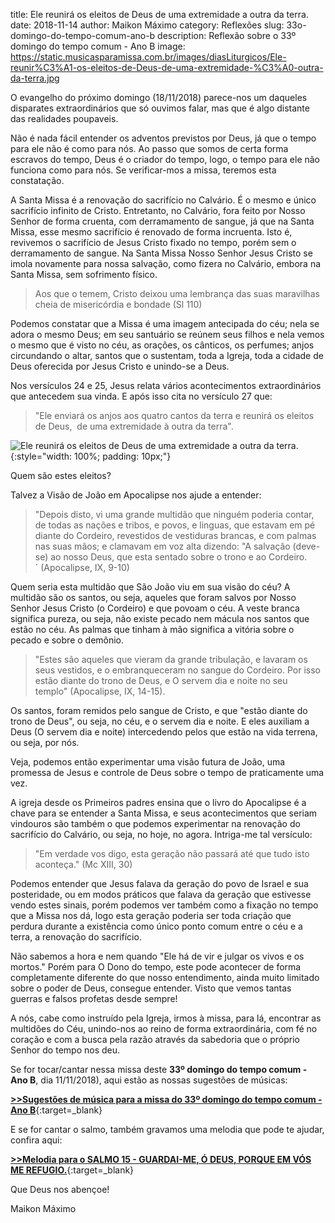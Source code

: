 title: Ele reunirá os eleitos de Deus de uma extremidade a outra da terra.
date: 2018-11-14
author: Maikon Máximo
category: Reflexões
slug: 33o-domingo-do-tempo-comum-ano-b
description: Reflexão sobre o 33º domingo do tempo comum - Ano B
image: https://static.musicasparamissa.com.br/images/diasLiturgicos/Ele-reunir%C3%A1-os-eleitos-de-Deus-de-uma-extremidade-%C3%A0-outra-da-terra.jpg

O evangelho do próximo domingo (18/11/2018) parece-nos um daqueles disparates extraordinários que só ouvimos falar,  mas que é algo distante das realidades poupaveis.

Não é nada fácil entender os adventos previstos por Deus, já que o tempo para ele não é como para nós. Ao passo que somos de certa forma escravos do tempo, Deus é o criador do tempo, logo, o tempo para ele não funciona como para nós.
Se verificar-mos a missa, teremos esta constatação.

A Santa Missa é a renovação do sacrifício no Calvário. É o mesmo e único sacrifício infinito de Cristo. Entretanto, no Calvário, fora feito por Nosso Senhor de forma cruenta, com derramamento de sangue, já que na Santa Missa, esse mesmo sacrifício é renovado de forma incruenta. Isto é, revivemos o sacrifício de Jesus Cristo fixado no tempo, porém sem o derramamento de sangue. Na Santa Missa Nosso Senhor Jesus Cristo se imola novamente para nossa salvação, como fizera no Calvário, embora na Santa Missa, sem sofrimento físico.

> Aos que o temem, Cristo deixou uma lembrança das suas maravilhas cheia de misericórdia e bondade (Sl 110)

Podemos constatar que a Missa é uma imagem antecipada do céu; nela se adora o mesmo Deus; em seu santuário se reúnem seus filhos e nela vemos o mesmo que é visto no céu, as orações, os cânticos, os perfumes; anjos circundando o altar, santos que o sustentam, toda a Igreja, toda a cidade de Deus oferecida por Jesus Cristo e unindo-se a Deus.

Nos versículos 24 e 25, Jesus relata vários acontecimentos extraordinários que antecedem sua vinda. E após isso cita no versículo 27 que:

>"Ele enviará os anjos aos quatro cantos da terra e reunirá os eleitos de Deus, 
de uma extremidade à outra da terra".

![Ele reunirá os eleitos de Deus de uma extremidade a outra da terra.](https://static.musicasparamissa.com.br/images/diasLiturgicos/Ele-reunir%C3%A1-os-eleitos-de-Deus-de-uma-extremidade-%C3%A0-outra-da-terra.jpg){:style="width: 100%; padding: 10px;"}

Quem são estes eleitos?  

Talvez a Visão de João em Apocalipse nos ajude a entender:

>"Depois disto, vi uma grande multidão que ninguém poderia contar, de todas as nações e tribos, e povos, e linguas, que estavam em pé diante do Cordeiro, revestidos de vestiduras brancas, e com palmas nas suas mãos; e clamavam em voz alta dizendo: "A salvação (deve-se) ao nosso Deus, que esta sentado sobre o trono e ao Cordeiro.´ (Apocalipse, IX, 9-10)

Quem seria esta multidão que São João viu em sua visão do céu? A multidão são os santos, ou seja, aqueles que foram salvos por Nosso Senhor Jesus Cristo (o Cordeiro) e que povoam o céu. A veste branca significa pureza, ou seja, não existe pecado nem mácula nos santos que estão no céu. As palmas que tinham à mão significa a vitória sobre o pecado e sobre o demônio.

> "Estes são aqueles que vieram da grande tribulação, e lavaram os seus vestidos, e o embranqueceram no sangue do Cordeiro. Por isso estão diante do trono de Deus, e O servem dia e noite no seu templo" (Apocalipse, IX, 14-15).

Os santos, foram remidos pelo sangue de Cristo, e que "estão diante do trono de Deus", ou seja, no céu, e o servem dia e noite. E eles auxiliam a Deus (O servem dia e noite) intercedendo pelos que estão na vida terrena, ou seja, por nós.

Veja, podemos então experimentar uma visão futura de João, uma promessa de Jesus e controle de Deus sobre o tempo de praticamente uma vez. 

A igreja desde os Primeiros padres ensina que o livro do Apocalipse é a chave para se entender a Santa Missa, e seus acontecimentos que seriam vindouros são também o que podemos experimentar na renovação do sacrifício do Calvário, ou seja, no hoje, no agora. 
Intriga-me tal versículo:

> "Em verdade vos digo, esta geração não passará até que tudo isto aconteça."
(Mc XIII, 30)

Podemos entender que Jesus falava da geração do povo de Israel e sua posteridade, ou em modos práticos que falava da geração que estivesse vendo estes sinais, porém podemos ver também como a fixação no tempo que a Missa nos dá, logo esta geração poderia ser toda criação que perdura durante a existência como único ponto comum entre o céu e a terra, a renovação do sacrifício. 

Não sabemos a hora e nem quando "Ele há de vir e julgar os vivos e os mortos."
Porém para O Dono do tempo, este pode acontecer de forma completamente diferente do que nosso entendimento, ainda muito limitado sobre o poder de Deus, consegue entender. Visto que vemos tantas guerras e falsos profetas desde sempre!

A nós, cabe como instruído pela Igreja, irmos à missa, para lá, encontrar as multidões do Céu, unindo-nos ao reino de forma extraordinária, com fé no coração e com a busca pela razão através da sabedoria que o próprio Senhor do tempo nos deu.

Se for tocar/cantar nessa missa deste **33º domingo do tempo comum - Ano B**, dia 11/11/2018),
aqui estão as nossas sugestões de músicas:

[**>>Sugestões de música para a missa do 33º domingo do tempo comum - Ano B**](https://musicasparamissa.com.br/sugestoes-para/33o-domingo-do-tempo-comum-ano-b/){:target=\_blank}

E se for cantar o salmo, também gravamos uma melodia que pode te ajudar, confira aqui:

[**>>Melodia para o SALMO 15 - GUARDAI-ME, Ó DEUS, PORQUE EM VÓS ME REFUGIO.**](https://musicasparamissa.com.br/musica/salmo-15/){:target=\_blank}

Que Deus nos abençoe!

Maikon Máximo
